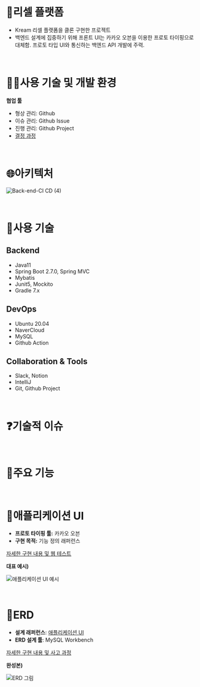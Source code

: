 # **👟리셀 플랫폼**
- Kream 리셀 플랫폼을 클론 구현한 프로젝트
- 백엔드 설계에 집중하기 위해 프론트 UI는 카카오 오븐을 이용한 프로토 타이핑으로 대체함. 프로토 타입 UI와 통신하는 백엔드 API 개발에 주력.

<br>

# **🧑‍💻사용 기술 및 개발 환경**
**협업 툴**
- 형상 관리: Github
- 이슈 관리: Github Issue
- 진행 관리: Github Project
- [결정 과정](https://github.com/f-lab-edu/resell-platform/wiki/협업-툴-및-규칙-결정-과정)

<br>

# **🌐아키텍처**
![Back-end-CI CD (4)](https://user-images.githubusercontent.com/50356726/183281514-3700f7c4-94f3-45d7-a996-17b9a535f35e.png)

<br>

# **🔧사용 기술**
## Backend

- Java11
- Spring Boot 2.7.0, Spring MVC
- Mybatis
- Junit5, Mockito
- Gradle 7.x

## DevOps

- Ubuntu 20.04
- NaverCloud
- MySQL
- Github Action

## Collaboration & Tools

- Slack, Notion
- IntelliJ
- Git, Github Project

<br>

# **❓기술적 이슈**

<br>

# **📱주요 기능**

<br>

# **📲애플리케이션 UI**
- **프로토 타이핑 툴:** 카카오 오븐
- **구현 목적:** 기능 정의 래퍼런스

[자세한 구현 내용 및 웹 테스트](https://github.com/f-lab-edu/resell-platform/wiki/Application-UI)

**대표 예시)**

![애플리케이션 UI 예시](https://user-images.githubusercontent.com/50356726/172335907-86d653d8-fdcf-4700-af92-5efac2ab018c.png)


<br>

# **📄ERD**
- **설계 래퍼런스**: [애플리케이션 UI](https://user-images.githubusercontent.com/50356726/172335644-ab179281-5d27-4718-bf0b-91cfa01ab470.png)
- **ERD 설계 툴**: MySQL Workbench

  
[자세한 구현 내용 및 사고 과정](https://github.com/f-lab-edu/resell-platform/wiki/ERD)

**완성본)**

![ERD 그림](https://user-images.githubusercontent.com/50356726/172335779-9e802e98-2169-4c07-aec9-8255c77f6aae.png)
